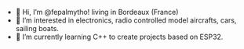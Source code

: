 - 👋 Hi, I’m @fepalmytho! living in Bordeaux (France)
- 👀 I’m interested in electronics, radio controlled model aircrafts, cars, sailing boats.
- 🌱 I’m currently learning C++ to create projects based on ESP32.


<!---
fepalmytho/fepalmytho is a ✨ special ✨ repository because its `README.md` (this file) appears on your GitHub profile.
You can click the Preview link to take a look at your changes.
--->

